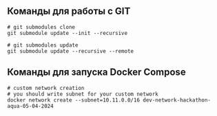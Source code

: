 ## Команды для работы с GIT

```shell
# git submodules clone
git submodule update --init --recursive
```

```shell
# git submodules update
git submodule update --recursive --remote
```

## Команды для запуска Docker Compose
```shell
# custom network creation
# you should write subnet for your custom network
docker network create --subnet=10.11.0.0/16 dev-network-hackathon-aqua-05-04-2024
```

